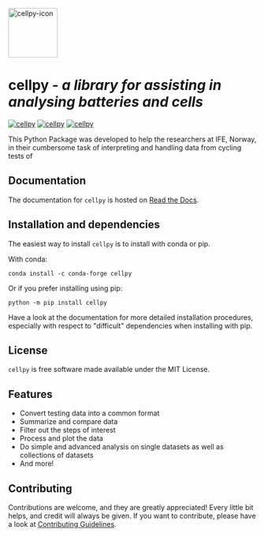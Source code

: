 <img src="docs/_static/cellpy-icon-long.svg" height="100" alt="cellpy-icon">

# **cellpy** - *a library for assisting in analysing batteries and cells*


[![cellpy](https://img.shields.io/pypi/v/cellpy.svg)](https://pypi.python.org/pypi/cellpy)
[![cellpy](https://readthedocs.org/projects/cellpy/badge/?version=latest)](https://cellpy.readthedocs.io/en/latest/?badge=latest)
[![cellpy](https://static.pepy.tech/badge/cellpy)](https://pepy.tech/project/cellpy)

This Python Package was developed to help the
researchers at IFE, Norway, in their cumbersome task of
interpreting and handling data from cycling tests of


## Documentation

The documentation for ``cellpy`` is hosted on [Read the Docs](https://cellpy.readthedocs.io).


## Installation and dependencies

The easiest way to install ``cellpy`` is to install with conda or pip.

With conda:

```
conda install -c conda-forge cellpy
```

Or if you prefer installing using pip:

```
python -m pip install cellpy
```

Have a look at the documentation for more detailed installation procedures, especially
with respect to "difficult" dependencies when installing with pip.

## License

``cellpy`` is free software made available under the MIT License.

## Features

* Convert testing data into a common format
* Summarize and compare data
* Filter out the steps of interest
* Process and plot the data
* Do simple and advanced analysis on single datasets as well as collections of datasets
* And more!

## Contributing

Contributions are welcome, and they are greatly appreciated! Every
little bit helps, and credit will always be given. If you want to contribute,
please have a look at [Contributing Guidelines](CONTRIBUTING.md).